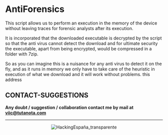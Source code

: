 # AntiForensics

This script allows us to perform an execution in the memory of the device without leaving traces for forensic analysts after its execution.

It is incorporated that the downloaded executable is decrypted by the script so that the anti virus cannot detect the download and for ultimate security the executable, apart from being encrypted, would be compressed in a folder with 7zip.

So as you can imagine this is a nuisance for any anti virus to detect it on the fly, and as it runs in memory we only have to take care of the heuristic in execution of what we download and it will work without problems. this address

## CONTACT-SUGGESTIONS


**Any doubt / suggestion / collaboration contact me by mail at viic@tutanota.com**

---
<p align="center">
  <img src="https://user-images.githubusercontent.com/78870476/135733800-c572c1b0-71aa-4158-886e-1f737a2e51b4.png" alt="HackingEspaña_transparente" />
</p>
